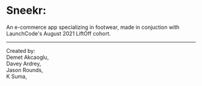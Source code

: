 # Sneekr:

An e-commerce app specializing in footwear, made in conjuction with LaunchCode's August 2021 LiftOff cohort.

<hr>
Created by:
<br>Demet Akcaoglu,
<br>Davey Ardrey,
<br>Jason Rounds,
<br>K Suma,
